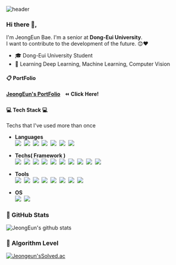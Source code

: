![header](https://capsule-render.vercel.app/api?type=slice&color=d1ccc0&height=300&section=header&text=JeongEun%20Bae&fontSize=80&fontColor=2d3436)

### Hi there 👋,
I'm JeongEun Bae. I'm a senior at **Dong-Eui University**.</br>
I want to contribute to the development of the future. :blush::heart:

-  :mortar_board: Dong-Eui University Student
- 🌱 Learning Deep Learning, Machine Learning, Computer Vision

#### :clipboard: PortFolio</br>
[**JeongEun's PortFolio**](../../../Portfolio)&nbsp;&nbsp;&nbsp;:rewind: **Click Here!**

#### :computer: Tech Stack :computer:
Techs that I've used more than once
</br>
- **Languages** </br>
<img src="https://img.shields.io/badge/Java-007396?style=flat-square&logo=Java&logoColor=white"/></a>&nbsp;
<img src="https://img.shields.io/badge/C++-00599C?style=flat-square&logo=C++&logoColor=white"/></a>&nbsp;
<img src="https://img.shields.io/badge/Python-3766AB?style=flat-square&logo=Python&logoColor=white"/></a>&nbsp;
<img src="https://img.shields.io/badge/C-A8B9CC?style=flat-square&logo=C&logoColor=white"/></a>&nbsp;
<img src="https://img.shields.io/badge/HTML5-E34F26?style=flat-square&logo=HTML5&logoColor=white"/></a>&nbsp;
<img src="https://img.shields.io/badge/CSS3-1572B6?style=flat-square&logo=CSS3&logoColor=white"/></a>&nbsp; 
<img src="https://img.shields.io/badge/JavaScript-F7DF1E?style=flat-square&logo=JavaScript&logoColor=black"/></a>&nbsp;

- **Techs( Framework )** </br>
<img src="https://img.shields.io/badge/OpenCV-5C3EE8?style=flat-square&logo=OpenCV&logoColor=white"/></a>&nbsp;
<img src="https://img.shields.io/badge/Arduino-00979D?style=flat-square&logo=Arduino&logoColor=white"/></a>&nbsp;
<img src="https://img.shields.io/badge/ROS-22314E?style=flat-square&logo=ROS&logoColor=white"/></a>&nbsp;
<img src="https://img.shields.io/badge/MySQL-4479A1?style=flat-square&logo=MySQL&logoColor=white"/></a>&nbsp;
<img src="https://img.shields.io/badge/MariaDB-003545?style=flat-square&logo=MariaDB&logoColor=white"/></a>&nbsp;
<img src="https://img.shields.io/badge/Spring-6DB33F?style=flat-square&logo=Spring&logoColor=white"/></a>&nbsp;
<img src="https://img.shields.io/badge/Material_UI-0081CB?style=flat-square&logo=Material-UI&logoColor=white"/></a>&nbsp;
<img src="https://img.shields.io/badge/React-61DAFB?style=flat-square&logo=React&logoColor=black"/></a>&nbsp;
<img src="https://img.shields.io/badge/Amazon AWS-232F3E?style=flat-square&logo=Amazon AWS&logoColor=white"/></a>&nbsp;
<img src="https://img.shields.io/badge/Android-3DDC84?style=flat-square&logo=Android&logoColor=black"/></a>&nbsp;

- **Tools**  </br>
<img src="https://img.shields.io/badge/Android Studio-3DDC84?style=flat-square&logo=Android Studio&logoColor=black"/></a>&nbsp;
<img src="https://img.shields.io/badge/Visual Studio-5C2D91?style=flat-square&logo=Visual Studio&logoColor=white"/></a>&nbsp;
<img src="https://img.shields.io/badge/Visual Studio Code-007ACC?style=flat-square&logo=Visual Studio Code&logoColor=white"/></a>&nbsp;
<img src="https://img.shields.io/badge/IntelliJ IDEA-000000?style=flat-square&logo=IntelliJ IDEA&logoColor=white"/></a>&nbsp;
<img src="https://img.shields.io/badge/Git-F05032?style=flat-square&logo=Git&logoColor=white"/></a>&nbsp;
<img src="https://img.shields.io/badge/GitHub-181717?style=flat-square&logo=GitHub&logoColor=white"/></a>&nbsp;
<img src="https://img.shields.io/badge/PyCharm-000000?style=flat-square&logo=PyCharm&logoColor=white"/></a>&nbsp;
<img src="https://img.shields.io/badge/Apache NetBeans IDE-1B6AC6?style=flat-square&logo=Apache NetBeans IDE&logoColor=white"/></a>&nbsp;

- **OS**  </br>
<img src="https://img.shields.io/badge/Ubuntu-E95420?style=flat-square&logo=Ubuntu&logoColor=white"/></a>&nbsp;
<img src="https://img.shields.io/badge/Windows-0078D6?style=flat-square&logo=Windows&logoColor=white"/></a>&nbsp;
 
### :blue_heart: GitHub Stats
![JeongEun's github stats](https://github-readme-stats.vercel.app/api?username=JeongEunBae&show_icons=true&theme=graywhite)

### :purple_heart: Algorithm Level 
[![Jeongeun'sSolved.ac](http://mazassumnida.wtf/api/v2/generate_badge?boj={jeongeun})](https://solved.ac/{jeongeun})

<!--
**JeongEunBae/JeongEunBae** is a ✨ _special_ ✨ repository because its `README.md` (this file) appears on your GitHub profile.

Here are some ideas to get you started:

- 🔭 I’m currently working on ...
- 🌱 I’m currently learning ...
- 👯 I’m looking to collaborate on ...
- 🤔 I’m looking for help with ...
- 💬 Ask me about ...
- 📫 How to reach me: ...
- 😄 Pronouns: ...
- ⚡ Fun fact: ...
-->
